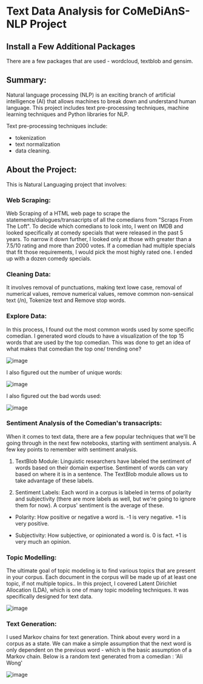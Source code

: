 # Text Data Analysis for CoMeDiAnS- NLP Project


## Install a Few Additional Packages

There are a few packages that are used - wordcloud, textblob and gensim.

## Summary:
Natural language processing (NLP) is an exciting branch of artificial intelligence (AI) that allows machines to break down and understand human language. This project includes text pre-processing techniques, machine learning techniques and Python libraries for  NLP. 

Text pre-processing techniques include:

* tokenization
* text normalization
* data cleaning. 

## About the Project:

This is Natural Languaging project that involves:

### Web Scraping:

Web Scraping of a HTML web page to scrape the statements/dialogues/transacripts of all the comedians from "Scraps From The Loft". To decide which comedians to look into, I went on IMDB and looked specifically at comedy specials that were released in the past 5 years. To narrow it down further, I looked only at those with greater than a 7.5/10 rating and more than 2000 votes. If a comedian had multiple specials that fit those requirements, I would pick the most highly rated one. I ended up with a dozen comedy specials.

### Cleaning Data: 

It involves removal of punctuations, making text lowe case, removal of numerical values, remove numerical values, remove common non-sensical text (/n), Tokenize text and Remove stop words.

### Explore Data: 

In this process, I found out the most common words used by some specific comedian. I generated word clouds to have a visualization of the top 15 words that are used by the top comedian. This was done to get an idea of what makes that comedian the top one/ trending one? 

![image](https://user-images.githubusercontent.com/54689111/82752827-c852ae00-9d8e-11ea-80e2-8839572cd9b4.png)

I also figured out the number of unique words:

![image](https://user-images.githubusercontent.com/54689111/82752837-e1f3f580-9d8e-11ea-8e7b-156f9c9a855d.png)

I also figured out the bad words used:

![image](https://user-images.githubusercontent.com/54689111/82752856-018b1e00-9d8f-11ea-8e94-3c6711d8a2c0.png)


### Sentiment Analysis of the Comedian's transacripts:

When it comes to text data, there are a few popular techniques that we'll be going through in the next few notebooks, starting with sentiment analysis. A few key points to remember with sentiment analysis.

1. TextBlob Module: Linguistic researchers have labeled the sentiment of words based on their domain expertise. Sentiment of words can vary based on where it is in a sentence. The TextBlob module allows us to take advantage of these labels.

2. Sentiment Labels: Each word in a corpus is labeled in terms of polarity and subjectivity (there are more labels as well, but we're going to ignore them for now). A corpus' sentiment is the average of these.

* Polarity: How positive or negative a word is. -1 is very negative. +1 is very positive.

* Subjectivity: How subjective, or opinionated a word is. 0 is fact. +1 is very much an opinion.

### Topic Modelling:

The ultimate goal of topic modeling is to find various topics that are present in your corpus. Each document in the corpus will be made up of at least one topic, if not multiple topics.. In this project, I covered Latent Dirichlet Allocation (LDA), which is one of many topic modeling techniques. It was specifically designed for text data.

![image](https://user-images.githubusercontent.com/54689111/82752945-b8879980-9d8f-11ea-9935-f9b4cf60e1ae.png)

### Text Generation:

I used Markov chains for text generation. Think about every word in a corpus as a state. We can make a simple assumption that the next word is only dependent on the previous word - which is the basic assumption of a Markov chain. Below is a random text generated from a comedian : 'Ali Wong'

![image](https://user-images.githubusercontent.com/54689111/82752984-13b98c00-9d90-11ea-8780-f402037c51ad.png)
